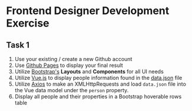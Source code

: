 # Frontend Designer Development Exercise

## Task 1

1. Use your existing / create a new Github account
2. Use [Github Pages](https://pages.github.com/) to display your final result
3. Utilize [Bootstrap's](https://getbootstrap.com/docs/4.2/getting-started/introduction/) **Layouts** and **Components** for all UI needs
4. Utilize [Vue.js](https://vuejs.org/v2/guide/) to display people information found in the [data.json](docs/data.json) file
5. Utilize [Axios](https://github.com/axios/axios) to make an XMLHttpRequests and load `data.json` file into the Vue data model under the `person` property.
6. Display all people and their properties in a Bootstrap hoverable rows table